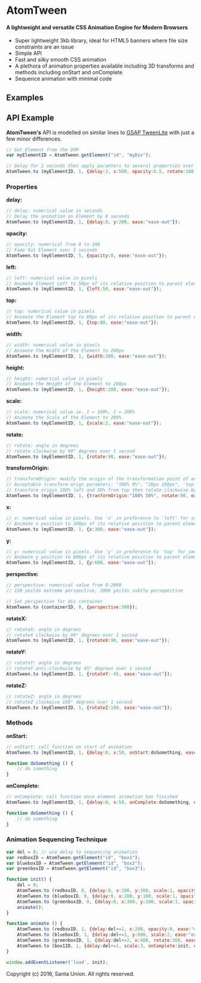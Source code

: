 # AtomTween

#### A lightweight and versatile CSS Animation Engine for Modern Browsers

* Super lightweight 3kb library, ideal for HTML5 banners where file size constraints are an issue
* Simple API
* Fast and silky smooth CSS animation
* A plethora of animation properties available including 3D transforms and methods including onStart and onComplete
* Sequence animation with minimal code



## Examples


## API Example

**AtomTween's** API is modelled on similar lines to [GSAP TweenLite](https://greensock.com/tweenlite) with just a few minor differences.

```javascript
// Get Element from the DOM
var myElementID	= AtomTween.getElement("id", "myDiv");

// Delay for 2 seconds then apply paramters to several properties over 1 second with an 'ease-in'
AtomTween.to (myElementID, 1, {delay:2, x:500, opacity:0.5, rotate:180, scale:2, ease:"ease-in"});
```


### Properties

**delay:**
```javascript
// delay: numerical value in seconds
// Delay the animation on Element by 8 seconds
AtomTween.to (myElementID, 1, {delay:8, y:200, ease:"ease-out"});
```


**opacity:**
```javascript
// opacity: numerical from 0 to 100
// Fade Out Element over 5 seconds
AtomTween.to (myElementID, 5, {opacity:0, ease:"ease-out"});
```

**left:**
```javascript
// left: numerical value in pixels
// Animate Element Left to 50px of its relative position to parent element
AtomTween.to (myElementID, 1, {left:50, ease:"ease-out"});
```

**top:**
```javascript
// top: numerical value in pixels
// Animate the Element top to 80px of its relative position to parent element
AtomTween.to (myElementID, 1, {top:80, ease:"ease-out"});
```

**width:**
```javascript
// width: numerical value in pixels
// Animate the Width of the Element to 200px
AtomTween.to (myElementID, 1, {width:200, ease:"ease-out"});
```

**height:**
```javascript
// height: numerical value in pixels
// Animate the Height of the Element to 200px
AtomTween.to (myElementID, 1, {height:200, ease:"ease-out"});
```

**scale:**
```javascript
// scale: numerical value ie. 1 = 100%, 2 = 200%
// Animate the Scale of the Element to 200%
AtomTween.to (myElementID, 1, {scale:2, ease:"ease-out"});
```

**rotate:**
```javascript
// rotate: angle in degrees
// rotate clockwise by 90° degrees over 1 second
AtomTween.to (myElementID, 1, {rotate:90, ease:"ease-out"});
```

**transformOrigin:**
```javascript
// transformOrigin: modify the origin of the transformation point of an element
// Acceptable transform-orign paramters: "100% 0%", "20px 100px", 'top right'
// transform origin 100% left and 50% from top then rotate clockwise by 90° degrees over 1 second
AtomTween.to (myElementID, 1, {tranformOrigin:"100% 50%", rotate:90, ease:"ease-out"});
```



**x:**
```javascript
// x: numerical value in pixels. Use 'x' in preference to 'left' for smoother transitions
// Animate x position to 300px of its relative position to parent element
AtomTween.to (myElementID, 1, {x:300, ease:"ease-out"});
```

**y:**
```javascript
// y: numerical value in pixels. Use 'y' in preference to 'top' for smoother transitions
// Animate y position to 600px of its relative position to parent element
AtomTween.to (myElementID, 1, {y:600, ease:"ease-out"});
```

**perspective:**

```javascript
// perspective: numerical value from 0-2000
// 150 yeilds extreme perspective, 2000 yeilds subtle persepective

// Set perspective for div container
AtomTween.to (containerID, 0, {perspective:500});
```


**rotateX:**
```javascript
// rotateX: angle in degrees
// rotateX clockwise by 90° degrees over 1 second
AtomTween.to (myElementID, 1, {rotateX:90, ease:"ease-out"});
```

**rotateY:**
```javascript
// rotateY: angle in degrees
// rotateY anti-clockwise by 45° degrees over 1 second
AtomTween.to (myElementID, 1, {rotateY:-45, ease:"ease-out"});
```

**rotateZ:**
```javascript
// rotateZ: angle in degrees
// rotateZ clockwise 180° degrees over 1 second
AtomTween.to (myElementID, 1, {rotateZ:180, ease:"ease-out"});
```

### Methods

**onStart:**
```javascript
// onStart: call function on start of animation
AtomTween.to (myElementID, 1, {delay:0, x:50, onStart:doSomething, ease:"ease-in-out"});

function doSomething () {
    // do something
}
```


**onComplete:**
```javascript
// onComplete: call function once element animation has finished
AtomTween.to (myElementID, 1, {delay:0, x:50, onComplete:doSomething, ease:"ease-in-out"});

function doSomething () {
    // do something
}
```


### Animation Sequencing Technique

```javascript
var del = 0; // use delay to sequencing animation
var redboxID = AtomTween.getElement("id", "box1");
var blueboxID = AtomTween.getElement("id", "box2");
var greenboxID = AtomTween.getElement("id", "box3");

function init() {
    del = 0;
    AtomTween.to (redboxID, 0, {delay:0, x:100, y:100, scale:1, opacity:1, ease:"ease-in-out"});
    AtomTween.to (blueboxID, 0, {delay:0, x:200, y:100, scale:1, opacity:1, ease:"ease-in-out"});
    AtomTween.to (greenboxID, 0, {delay:0, x:300, y:100, scale:1, opacity:1, ease:"ease-in-out"});
    animate();
}

function animate () {
    AtomTween.to (redboxID, 1, {delay:del+=1, x:200, opacity:0, ease:"ease-in-out"});
    AtomTween.to (blueboxID, 1, {delay:del+=1, y:600, scale:2, ease:"ease-in-out"});
    AtomTween.to (greenboxID, 1, {delay:del+=2, x:400, rotate:360, ease:"ease-in-out"});
    AtomTween.to (box1ID, 1, {delay:del+=1, scale:3, onComplete:init, ease:"ease-in-out"});
}

window.addEventListener('load', init);

```

Copyright (c) 2016, Santa Union. All rights reserved.

